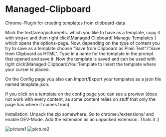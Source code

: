 # Managed-Clipboard
Chrome-Plugin for creating templates from clipboard-data


Mark the text/area/picture/etc. which you like to have as a template, copy it with strg+c and then right click\Managed Clipboard\[ Manage Templates ] which opens the options-page. 
Now, depending on the type of content you try to save as a template choose "Save from Clipboard as Plain Text"/"Save from Clipboard as HTML". 
Type in a name for the template in the prompt that opened and save it. 
Now the template is saved and can be used with right click\Managed Clipboard\YourTemplate to insert the template where your curser is placed.

On the Config page you also can Import/Export your templates as a json file named template.json. 

If you click on a template on the config page you can see a preview (does not work with every content, as some content relies on stuff that only the page has where it comes from).

Installation:
Unpack the zip somewhere. 
Go to chrome://extensions/ and enable DEV-Mode. Add the extension as an unpacked extension. 
Thats it :) 



![picture1](https://github.com/lyrics1988123/Managed-Clipboard/assets/35185804/14f0572b-8c14-4e4a-973d-c4fdd8580bdd)
![picture2](https://github.com/lyrics1988123/Managed-Clipboard/assets/35185804/660d9475-89a2-46dd-b6d7-f493096a04c2)
